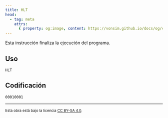 ```yaml
---
title: HLT
head:
  - tag: meta
    attrs:
      { property: og:image, content: https://vonsim.github.io/docs/og/cpu/instructions/hlt.png }
---
```


Esta instrucción finaliza la ejecución del programa.

## Uso

```vonsim
HLT
```

## Codificación

`00010001`

---

<small>Esta obra está bajo la licencia <a target="_blank" rel="license noopener noreferrer" href="http://creativecommons.org/licenses/by-sa/4.0/">CC BY-SA 4.0</a>.</small>
